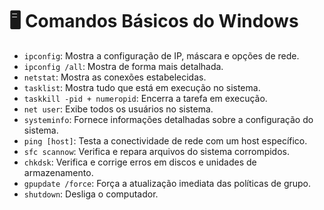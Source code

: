 # 🖥️ Comandos Básicos do Windows

- `ipconfig`: Mostra a configuração de IP, máscara e opções de rede.
- `ipconfig /all`: Mostra de forma mais detalhada.
- `netstat`: Mostra as conexões estabelecidas.
- `tasklist`: Mostra tudo que está em execução no sistema.
- `taskkill -pid + numeropid`: Encerra a tarefa em execução.
- `net user`: Exibe todos os usuários no sistema.
- `systeminfo`: Fornece informações detalhadas sobre a configuração do sistema.
- `ping [host]`: Testa a conectividade de rede com um host específico.
- `sfc scannow`: Verifica e repara arquivos do sistema corrompidos.
- `chkdsk`: Verifica e corrige erros em discos e unidades de armazenamento.
- `gpupdate /force`: Força a atualização imediata das políticas de grupo.
- `shutdown`: Desliga o computador.

